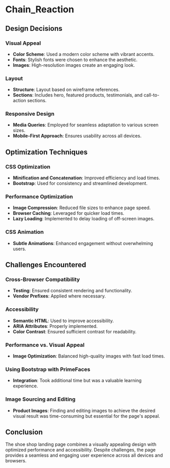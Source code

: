 # Chain_Reaction

## Design Decisions

### Visual Appeal
- **Color Scheme**: Used a modern color scheme with vibrant accents.
- **Fonts**: Stylish fonts were chosen to enhance the aesthetic.
- **Images**: High-resolution images create an engaging look.

### Layout
- **Structure**: Layout based on wireframe references.
- **Sections**: Includes hero, featured products, testimonials, and call-to-action sections.

### Responsive Design
- **Media Queries**: Employed for seamless adaptation to various screen sizes.
- **Mobile-First Approach**: Ensures usability across all devices.

## Optimization Techniques

### CSS Optimization
- **Minification and Concatenation**: Improved efficiency and load times.
- **Bootstrap**: Used for consistency and streamlined development.

### Performance Optimization
- **Image Compression**: Reduced file sizes to enhance page speed.
- **Browser Caching**: Leveraged for quicker load times.
- **Lazy Loading**: Implemented to delay loading of off-screen images.

### CSS Animation
- **Subtle Animations**: Enhanced engagement without overwhelming users.

## Challenges Encountered

### Cross-Browser Compatibility
- **Testing**: Ensured consistent rendering and functionality.
- **Vendor Prefixes**: Applied where necessary.

### Accessibility
- **Semantic HTML**: Used to improve accessibility.
- **ARIA Attributes**: Properly implemented.
- **Color Contrast**: Ensured sufficient contrast for readability.

### Performance vs. Visual Appeal
- **Image Optimization**: Balanced high-quality images with fast load times.

### Using Bootstrap with PrimeFaces
- **Integration**: Took additional time but was a valuable learning experience.

### Image Sourcing and Editing
- **Product Images**: Finding and editing images to achieve the desired visual result was time-consuming but essential for the page's appeal.

## Conclusion

The shoe shop landing page combines a visually appealing design with optimized performance and accessibility. Despite challenges, the page provides a seamless and engaging user experience across all devices and browsers.
